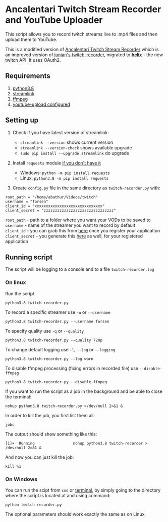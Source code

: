 # Ancalentari Twitch Stream Recorder and YouTube Uploader
This script allows you to record twitch streams live to .mp4 files and then upload them to YouTube.

This is a modified version of [Ancalentari Twitch Stream Recorder](https://github.com/ancalentari/twitch-stream-recorder)
which is an improved version of [junian's twitch-recorder](https://gist.github.com/junian/b41dd8e544bf0e3980c971b0d015f5f6), migrated to [**helix**](https://dev.twitch.tv/docs/api) - the new twitch API. It uses OAuth2.
## Requirements
1. [python3.8](https://www.python.org/downloads/release/python-380/)  
2. [streamlink](https://streamlink.github.io/)  
3. [ffmpeg](https://ffmpeg.org/)
4. [youtube-upload configured](https://github.com/tokland/youtube-upload)

## Setting up
1) Check if you have latest version of streamlink:
    * `streamlink --version` shows current version
    * `streamlink --version-check` shows available upgrade
    * `sudo pip install --upgrade streamlink` do upgrade

2) Install `requests` module [if you don't have it](https://pypi.org/project/requests/)  
   * Windows:    ```python -m pip install requests```  
   * Linux:      ```python3.8 -m pip install requests```

3) Create `config.py` file in the same directory as `twitch-recorder.py` with:
```properties
root_path = "/home/abathur/Videos/twitch"
username = "forsen"
client_id = "xxxxxxxxxxxxxxxxxxxxxxxxxxxxxx"
client_secret = "zzzzzzzzzzzzzzzzzzzzzzzzzzzzzzz"
```
`root_path` - path to a folder where you want your VODs to be saved to  
`username` - name of the streamer you want to record by default  
`client_id` - you can grab this from [here](https://dev.twitch.tv/console/apps) once you register your application  
`client_secret` - you generate this [here](https://dev.twitch.tv/console/apps) as well, for your registered application

## Running script
The script will be logging to a console and to a file `twitch-recorder.log`
### On linux
Run the script
```shell script
python3.8 twitch-recorder.py
```
To record a specific streamer use `-u` or `--username`
```shell script
python3.8 twitch-recorder.py --username forsen
```
To specify quality use `-q` or `--quality`
```shell script
python3.8 twitch-recorder.py --quality 720p
```
To change default logging use `-l`, `--log` or `--logging`
```shell script
python3.8 twitch-recorder.py --log warn
```
To disable ffmpeg processing (fixing errors in recorded file) use `--disable-ffmpeg`
```shell script
python3.8 twitch-recorder.py --disable-ffmpeg
```
If you want to run the script as a job in the background and be able to close the terminal:
```shell script
nohup python3.8 twitch-recorder.py >/dev/null 2>&1 &
```
In order to kill the job, you first list them all:
```shell script
jobs
```
The output should show something like this:
```shell script
[1]+  Running                 nohup python3.8 twitch-recorder > /dev/null 2>&1 &
```
And now you can just kill the job:
```shell script
kill %1
```
### On Windows
You can run the scipt from `cmd` or [terminal](https://www.microsoft.com/en-us/p/windows-terminal/9n0dx20hk701?activetab=pivot:overviewtab), by simply going to the directory where the script is located at and using command:
```shell script
python twitch-recorder.py
```
The optional parameters should work exactly the same as on Linux.